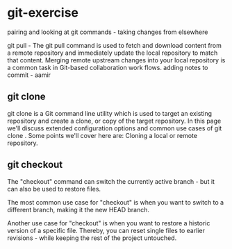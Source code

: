 # git-exercise
pairing and looking at git commands - taking changes from elsewhere

git pull - The git pull command is used to fetch and download content from a remote repository and immediately update the local repository to match that content. Merging remote upstream changes into your local repository is a common task in Git-based collaboration work flows.
adding notes to commit - aamir

## git clone
git clone is a Git command line utility which is used to target an existing repository and create a clone, or copy of the target repository. In this page we'll discuss extended configuration options and common use cases of git clone . Some points we'll cover here are: Cloning a local or remote repository.

## git checkout
The "checkout" command can switch the currently active branch - but it can also be used to restore files.

The most common use case for "checkout" is when you want to switch to a different branch, making it the new HEAD branch.

Another use case for "checkout" is when you want to restore a historic version of a specific file. Thereby, you can reset single files to earlier revisions - while keeping the rest of the project untouched.